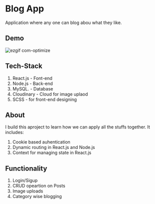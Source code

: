 # Blog App

Application where any one can blog abou what they like. 

## Demo
![ezgif com-optimize](https://github.com/aak-301/Blog-app/assets/76422079/65169d1d-9c71-4f35-a96a-8e978fa9ec43)

## Tech-Stack
1. React.js - Font-end
2. Node.js - Back-end
3. MySQL. - Database
4. Cloudinary - Cloud for image uplaod
5. SCSS - for front-end designing

## About

I build this aproject to learn how we can apply all the stuffs together. It includes:
1. Cookie based auhentication
2. Dynamic routing in React.js and Node.js 
3. Context for managing state in React.js

## Functionality

1. Login/Sigup
2. CRUD opeartion on Posts
3. Image uploads
4. Category wise blogging
